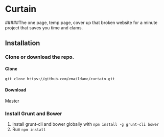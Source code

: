 # Curtain

#####The one page, temp page, cover up that broken website for a minute project that saves you time and clams.

## Installation

### Clone or download the repo.

#### Clone
`git clone https://github.com/emaildano/curtain.git`

#### Download
[Master](https://github.com/emaildano/curtain/archive/master.zip)

### Install Grunt and Bower
1. Install grunt-cli and bower globally with `npm install -g grunt-cli bower`
2. Run `npm install`
